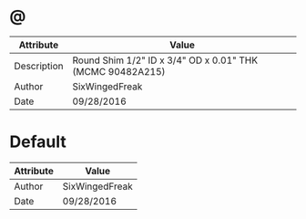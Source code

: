 # @
| Attribute | Value |
| ---  | ---     |
| Description | Round Shim 1/2&quot; ID x 3/4&quot; OD x 0.01&quot; THK (MCMC 90482A215) |
| Author | SixWingedFreak |
| Date | 09/28/2016 |
# Default
| Attribute | Value |
| ---  | ---     |
| Author | SixWingedFreak |
| Date | 09/28/2016 |
